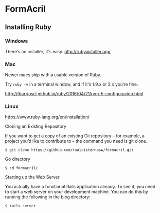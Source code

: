 # FormAcril

## Installing Ruby

### Windows

There's an installer, it's easy.
http://rubyinstaller.org/

### Mac

Newer macs ship with a usable version of Ruby.

Try `ruby -v` in a terminal window, and if it's 1.9.x or 2.x you're fine.

http://fbarrioscl.github.io/ruby/2016/04/21/rvm-5-configuracion.html

### Linux

https://www.ruby-lang.org/en/installation/

Cloning an Existing Repository

If you want to get a copy of an existing Git repository – for example, a project you’d like to contribute to – the command you need is git clone.

```
$ git clone https://github.com/raulcisternasw/formacril.git
```

Go directory

```
$ cd formacril/
```

Starting up the Web Server

You actually have a functional Rails application already. To see it, you need to start a web server on your development machine. You can do this by running the following in the blog directory:

```
$ rails server
```
